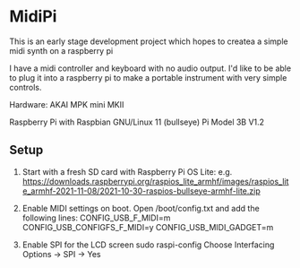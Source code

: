 # MidiPi
This is an early stage development project which hopes to createa a simple midi synth on a raspberry pi

I have a midi controller and keyboard with no audio output. I'd like to be able to plug it into a raspberry pi to make a portable instrument with very simple controls.

Hardware:
AKAI MPK mini MKII

Raspberry Pi with Raspbian GNU/Linux 11 (bullseye)
Pi Model 3B  V1.2

## Setup
1) Start with a fresh SD card with Raspberry Pi OS Lite: e.g. https://downloads.raspberrypi.org/raspios_lite_armhf/images/raspios_lite_armhf-2021-11-08/2021-10-30-raspios-bullseye-armhf-lite.zip

2) Enable MIDI settings on boot. Open /boot/config.txt and add the following lines:
    CONFIG_USB_F_MIDI=m
    CONFIG_USB_CONFIGFS_F_MIDI=y
    CONFIG_USB_MIDI_GADGET=m

3) Enable SPI for the LCD screen
    sudo raspi-config
Choose Interfacing Options -> SPI -> Yes

